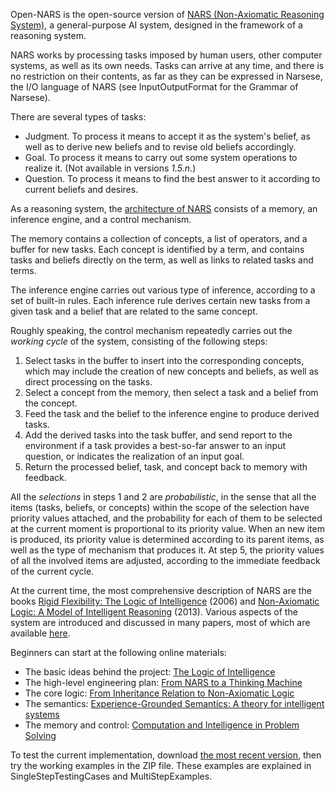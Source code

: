 Open-NARS is the open-source version of [NARS (Non-Axiomatic Reasoning System)](https://sites.google.com/site/narswang/home), a general-purpose AI system, designed in the framework of a reasoning system.

NARS works by processing tasks imposed by human users, other computer systems, as well as its own needs. Tasks can arrive at any time, and there is no restriction on their contents, as far as they can be expressed in Narsese, the I/O language of NARS (see InputOutputFormat for the Grammar of Narsese).

There are several types of tasks:
  * Judgment. To process it means to accept it as the system's belief, as well as to derive new beliefs and to revise old beliefs accordingly.
  * Goal. To process it means to carry out some system operations to realize it. (Not available in versions _1.5.n_.)
  * Question.  To process it means to find the best answer to it according to current beliefs and desires.

As a reasoning system, the [architecture of NARS](http://www.cis.temple.edu/~pwang/Implementation/NARS/architecture.pdf) consists of a memory, an inference engine, and a control mechanism.

The memory contains a collection of concepts, a list of operators, and a buffer for new tasks. Each concept is identified by a term, and contains tasks and beliefs directly on the term, as well as links to related tasks and terms.

The inference engine carries out various type of inference, according to a set of built-in rules. Each inference rule derives certain new tasks from a given task and a belief that are related to the same concept.

Roughly speaking, the control mechanism repeatedly carries out the _working cycle_ of the system, consisting of the following steps:
  1. Select tasks in the buffer to insert into the corresponding concepts, which may include the creation of new concepts and beliefs, as well as direct processing on the tasks.
  1. Select a concept from the memory, then select a task and a belief from the concept.
  1. Feed the task and the belief to the inference engine to produce derived tasks.
  1. Add the derived tasks into the task buffer, and send report to the environment if a task provides a best-so-far answer to an input question, or indicates the realization of an input goal.
  1. Return the processed belief, task, and concept back to memory with feedback.

All the _selections_ in steps 1 and 2 are _probabilistic_, in the sense that all the items (tasks, beliefs, or concepts) within the scope of the selection have priority values attached, and the probability for each of them to be selected at the current moment is proportional to its priority value. When an new item is produced, its priority value is determined according to its parent items, as well as the type of mechanism that produces it. At step 5, the priority values of all the involved items are adjusted, according to the immediate feedback of the current cycle.

At the current time, the most comprehensive description of NARS are the books [Rigid Flexibility: The Logic of Intelligence](http://www.springer.com/west/home/computer/artificial?SGWID=4-147-22-173659733-0) (2006) and [Non-Axiomatic Logic: A Model of Intelligent Reasoning](http://www.worldscientific.com/worldscibooks/10.1142/8665) (2013). Various aspects of the system are introduced and discussed in many papers, most of which are available  [here](http://www.cis.temple.edu/~pwang/papers.html).

Beginners can start at the following online materials:
  * The basic ideas behind the project: [The Logic of Intelligence](http://www.cis.temple.edu/~pwang/Publication/logic_intelligence.pdf)
  * The high-level engineering plan: [From NARS to a Thinking Machine](http://www.cis.temple.edu/~pwang/Publication/roadmap.pdf)
  * The core logic: [From Inheritance Relation to Non-Axiomatic Logic](http://www.cis.temple.edu/~pwang/Publication/inheritance_nal.pdf)
  * The semantics: [Experience-Grounded Semantics: A theory for intelligent systems](http://www.cis.temple.edu/~pwang/Publication/semantics.pdf)
  * The memory and control: [Computation and Intelligence in Problem Solving](http://www.cis.temple.edu/~pwang/Writing/computation.pdf)

To test the current implementation, download [the most recent version](https://drive.google.com/folderview?id=0B8Z4Yige07tBUk5LSUtxSGY0eVk&usp=sharing), then try the working examples in the ZIP file. These examples are explained in SingleStepTestingCases and MultiStepExamples.